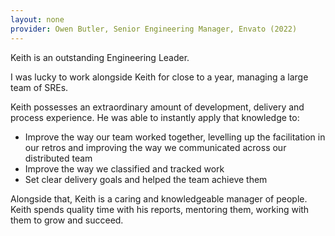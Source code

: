 ```yaml
---
layout: none
provider: Owen Butler, Senior Engineering Manager, Envato (2022)
---
```


Keith is an outstanding Engineering Leader.

I was lucky to work alongside Keith for close to a year, managing a
large team of SREs.

Keith possesses an extraordinary amount of development, delivery and
process experience. He was able to instantly apply that knowledge to:

-   Improve the way our team worked together, levelling up the
    facilitation in our retros and improving the way we communicated
    across our distributed team
-   Improve the way we classified and tracked work
-   Set clear delivery goals and helped the team achieve them

Alongside that, Keith is a caring and knowledgeable manager of people.
Keith spends quality time with his reports, mentoring them, working with
them to grow and succeed.
